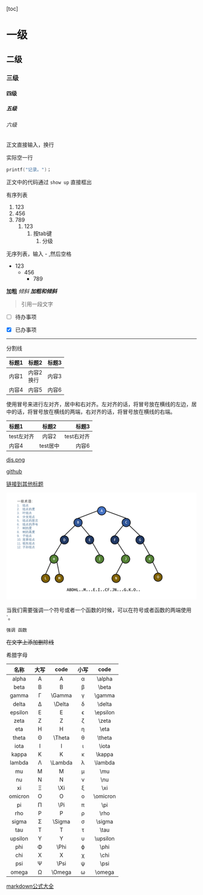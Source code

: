 [toc]

# 一级
## 二级
### 三级
#### 四级
##### 五级
###### 六级

正文直接输入，换行

实际空一行

```C
printf("记录。")；
```

正文中的代码通过 ``show up`` 直接框出

有序列表
1. 123
2. 456
3. 789
   1. 123
      1. 按tab键
         1. 分级

无序列表，输入 - ,然后空格
- 123
  - 456
    - 789
  
**加粗**
*倾斜*
***加粗和倾斜***

> 引用一段文字

- [ ] 待办事项
- [x] 已办事项


--- 
分割线

| 标题1 | 标题2          | 标题3 |
| ----- | -------------- | ----- |
| 内容1 | 内容2<br/>换行 | 内容3 |
| 内容4 | 内容5          | 内容6 |

使用冒号来进行左对齐，居中和右对齐。左对齐的话，将冒号放在横线的左边，居中的话，将冒号放在横线的两端，右对齐的话，将冒号放在横线的右端。

| 标题1      |  标题2   |      标题3 |
| :--------- | :------: | ---------: |
| test左对齐 |  内容2   | test右对齐 |
| 内容4      | test居中 |      内容6 |

[djs.png](./../DS/chap07-graph/djs.png)

[github](https://github.com/)

[链接到其他标题](#三级)

![插入图片](../DS/Apps/tree.png)

当我们需要强调一个符号或者一个函数的时候，可以在符号或者函数的两端使用`。

`强调 函数`

~~在文字上添加删除线~~

希腊字母

|  名称   | 大写  |  code   | 小写  |   code   |
| :-----: | :---: | :-----: | :---: | :------: |
|  alpha  |   A   |    A    |   α   |  \alpha  |
|  beta   |   B   |    B    |   β   |  \beta   |
|  gamma  |   Γ   | \Gamma  |   γ   |  \gamma  |
|  delta  |   Δ   | \Delta  |   δ   |  \delta  |
| epsilon |   E   |    E    |   ϵ   | \epsilon |
|  zeta   |   Z   |    Z    |   ζ   |  \zeta   |
|   eta   |   H   |    H    |   η   |   \eta   |
|  theta  |   Θ   | \Theta  |   θ   |  \theta  |
|  iota   |   I   |    I    |   ι   |  \iota   |
|  kappa  |   K   |    K    |   κ   |  \kappa  |
| lambda  |   Λ   | \Lambda |   λ   | \lambda  |
|   mu    |   M   |    M    |   μ   |   \mu    |
|   nu    |   N   |    N    |   ν   |   \nu    |
|   xi    |   Ξ   |   \Xi   |   ξ   |   \xi    |
| omicron |   O   |    O    |   ο   | \omicron |
|   pi    |   Π   |   \Pi   |   π   |   \pi    |
|   rho   |   P   |    P    |   ρ   |   \rho   |
|  sigma  |   Σ   | \Sigma  |   σ   |  \sigma  |
|   tau   |   T   |    T    |   τ   |   \tau   |
| upsilon |   Υ   |    Υ    |   υ   | \upsilon |
|   phi   |   Φ   |  \Phi   |   ϕ   |   \phi   |
|   chi   |   X   |    X    |   χ   |   \chi   |
|   psi   |   Ψ   |  \Psi   |   ψ   |   \psi   |
|  omega  |   Ω   | \Omega  |   ω   |  \omega  |

[markdown公式大全](https://www.jianshu.com/p/25f0139637b7)